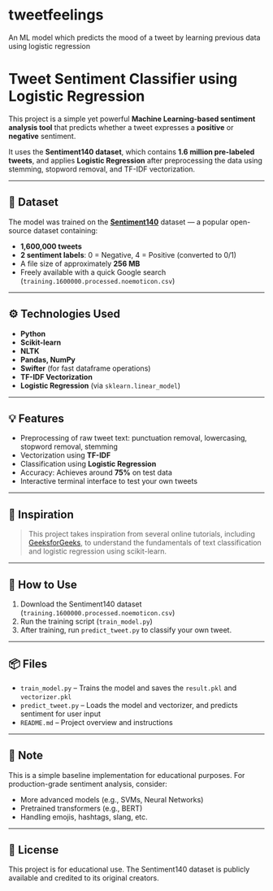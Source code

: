 # tweetfeelings
An ML model which predicts the mood of a tweet by learning previous data using logistic regression
# Tweet Sentiment Classifier using Logistic Regression

This project is a simple yet powerful **Machine Learning-based sentiment analysis tool** that predicts whether a tweet expresses a **positive** or **negative** sentiment.

It uses the **Sentiment140 dataset**, which contains **1.6 million pre-labeled tweets**, and applies **Logistic Regression** after preprocessing the data using stemming, stopword removal, and TF-IDF vectorization.

---

## 📁 Dataset

The model was trained on the [**Sentiment140**](http://help.sentiment140.com/for-students) dataset — a popular open-source dataset containing:

- **1,600,000 tweets**
- **2 sentiment labels**: 0 = Negative, 4 = Positive (converted to 0/1)
- A file size of approximately **256 MB**
- Freely available with a quick Google search (`training.1600000.processed.noemoticon.csv`)

---

## ⚙️ Technologies Used

- **Python**
- **Scikit-learn**
- **NLTK**
- **Pandas, NumPy**
- **Swifter** (for fast dataframe operations)
- **TF-IDF Vectorization**
- **Logistic Regression** (via `sklearn.linear_model`)

---

## 💡 Features

- Preprocessing of raw tweet text: punctuation removal, lowercasing, stopword removal, stemming
- Vectorization using **TF-IDF**
- Classification using **Logistic Regression**
- Accuracy: Achieves around **75%** on test data
- Interactive terminal interface to test your own tweets

---

## 🧪 Inspiration

> This project takes inspiration from several online tutorials, including [GeeksforGeeks](https://www.geeksforgeeks.org/), to understand the fundamentals of text classification and logistic regression using scikit-learn.

---

## 🚀 How to Use

1. Download the Sentiment140 dataset (`training.1600000.processed.noemoticon.csv`)
2. Run the training script (`train_model.py`)
3. After training, run `predict_tweet.py` to classify your own tweet.

---

## 📦 Files

- `train_model.py` – Trains the model and saves the `result.pkl` and `vectorizer.pkl`
- `predict_tweet.py` – Loads the model and vectorizer, and predicts sentiment for user input
- `README.md` – Project overview and instructions

---

## 📌 Note

This is a simple baseline implementation for educational purposes. For production-grade sentiment analysis, consider:
- More advanced models (e.g., SVMs, Neural Networks)
- Pretrained transformers (e.g., BERT)
- Handling emojis, hashtags, slang, etc.

---

## 📄 License

This project is for educational use. The Sentiment140 dataset is publicly available and credited to its original creators.


